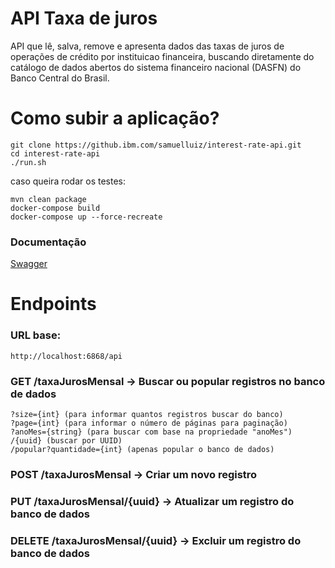 # API Taxa de juros

API que lê, salva, remove e apresenta dados das taxas de juros de operações de crédito por instituicao financeira, 
buscando diretamente do catálogo de dados abertos do sistema financeiro nacional (DASFN) do Banco Central do Brasil.

# Como subir a aplicação?

```
git clone https://github.ibm.com/samuelluiz/interest-rate-api.git
cd interest-rate-api
./run.sh
```

caso queira rodar os testes:

```
mvn clean package
docker-compose build
docker-compose up --force-recreate
```

### Documentação

<a href="http://localhost:6868/api" target="_blank">Swagger</a>

# Endpoints

### URL base:
```
http://localhost:6868/api
```

### GET /taxaJurosMensal -> Buscar ou popular registros no banco de dados
    ?size={int} (para informar quantos registros buscar do banco)
    ?page={int} (para informar o número de páginas para paginação)
    ?anoMes={string} (para buscar com base na propriedade "anoMes")
    /{uuid} (buscar por UUID)
    /popular?quantidade={int} (apenas popular o banco de dados)
    
### POST /taxaJurosMensal -> Criar um novo registro
### PUT /taxaJurosMensal/{uuid} -> Atualizar um registro do banco de dados
### DELETE /taxaJurosMensal/{uuid} -> Excluir um registro do banco de dados
